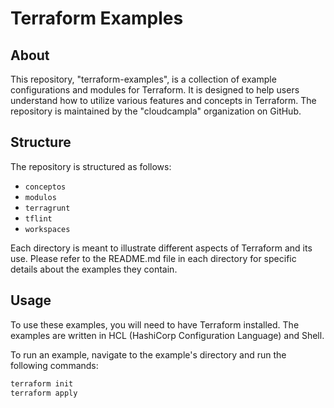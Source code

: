 # Terraform Examples

## About

This repository, "terraform-examples", is a collection of example configurations and modules for Terraform. It is designed to help users understand how to utilize various features and concepts in Terraform. The repository is maintained by the "cloudcampla" organization on GitHub.

## Structure

The repository is structured as follows:

- `conceptos`
- `modulos`
- `terragrunt`
- `tflint`
- `workspaces`

Each directory is meant to illustrate different aspects of Terraform and its use. Please refer to the README.md file in each directory for specific details about the examples they contain.

## Usage

To use these examples, you will need to have Terraform installed. The examples are written in HCL (HashiCorp Configuration Language) and Shell.

To run an example, navigate to the example's directory and run the following commands:

```bash
terraform init
terraform apply
